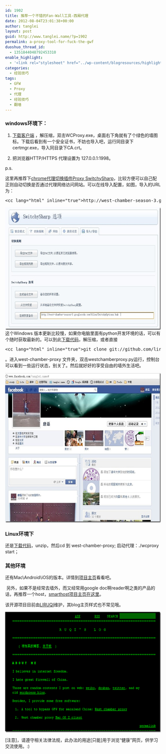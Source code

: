 ```yaml
---
id: 1902
title: 推荐一个不错的Fan-Wall工具-西厢代理
date: 2012-08-04T23:01:38+00:00
author: tanglei
layout: post
guid: http://www.tanglei.name/?p=1902
permalink: a-proxy-tool-for-fuck-the-gwf
duoshuo_thread_id:
  - 1351844048792453310
enable_highlight:
  - '<link rel="stylesheet" href="../wp-content/blogresources/highlightconfig/highlight.default.min.css"><script src="../wp-content/blogresources/highlightconfig/jquery-2.1.4.min.js"></script><script src="../wp-content/blogresources/highlightconfig/enable_highlight.js"></script>'
categories:
  - 经验技巧
tags:
  - GFW
  - Proxy
  - 代理
  - 经验技巧
  - 翻墙
---
```

### windows环境下：

1. [下载客户端](http://code.google.com/p/west-chamber-season-3/downloads/list) ，解压缩，双击WCProxy.exe，桌面右下角就有了个绿色的墙图标。下载后看到有一个安全证书，不妨也导入吧，运行同目录下certmgr.exe，导入同目录下CA.crt。
  
2. 把浏览器HTTP/HTTPS 代理设置为 127.0.0.1:1998。

p.s.
  
这里再推荐下<a href="https://chrome.google.com/webstore/detail/dpplabbmogkhghncfbfdeeokoefdjegm" target="_blank">chrome代理切换插件Proxy SwitchySharp</a>，比较方便可以自己配正则自动切换是否通过代理网络访问网站。可以在线导入配置，如图，导入的URL为： 

<pre>&lt;cc lang="html" inline="true">http://west-chamber-season-3.googlecode.com/files/SwitchyOptions.bak&lt;/cc></pre>

[<img style="display: block; float: none; margin-left: auto; margin-right: auto; border-width: 0px;" title="SwitchySharp代理设置" src="/wp-content/uploads/2012/08/SwitchySharp_thumb.jpg" alt="SwitchySharp代理设置" width="644" height="396" border="0" />](/wp-content/uploads/2012/08/SwitchySharp.jpg)这个Windows 版本更新比较慢，如果你电脑里面有python开发环境的话，可以有个随时获取最新的。可以到此<a href="https://github.com/liruqi/west-chamber-season-3/zipball/master" target="_blank">下载代码</a>，解压缩，或者直接 

<pre>&lt;cc lang="html" inline="true">git clone git://github.com/liruqi/west-chamber-season-3.git&lt;/cc></pre>

。进入west-chamber-proxy 文件夹，双击westchamberproxy.py运行，控制台可以看到一些运行状态，别关了。然后就好好的享受自由的墙外生活吧。

[<img style="display: block; float: none; margin-left: auto; margin-right: auto; border: 0px;" title="proxy-fuck-gfw-facebook" src="/wp-content/uploads/2012/08/proxyfuckgfwfacebook_thumb.jpg" alt="proxy-fuck-gfw-facebook" width="635" height="484" border="0" />](/wp-content/uploads/2012/08/proxyfuckgfwfacebook.jpg)

### Linux环境下

还是<a href="https://github.com/liruqi/west-chamber-season-3/zipball/master" target="_blank">下载代码</a>，unzip，然后cd 到 west-chamber-proxy; 启动代理：./wcproxy start；

### 其他环境

还有Mac\Android\iOS的版本。详情到<a href="https://github.com/liruqi/west-chamber-season-3" target="_blank">项目主页</a>看看吧。

 另外，如果不是经常去墙外，而又经常用google doc啊reader啊之类的产品的话，再推荐一个host，<a href="https://code.google.com/p/smarthosts/" target="_blank">smarthost项目主页在这里</a>。

该开源项目目前由<a href="http://liruqi.info" target="_blank">LIRUQI</a>维护，其blog主页样式也不常见哦。

[<img style="display: block; float: none; margin-left: auto; margin-right: auto; border: 0px;" title="image" src="/wp-content/uploads/2012/08/image_thumb.png" alt="image" width="644" height="389" border="0" />](/wp-content/uploads/2012/08/image.png)
  
[注意]，请遵守相关法律法规，此办法的用途[只能]用于浏览“健康”网页，供学习交流使用。:)
